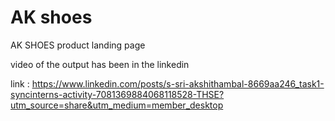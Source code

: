 # AK shoes
AK SHOES product landing page 



video of the output has been in the linkedin

link : https://www.linkedin.com/posts/s-sri-akshithambal-8669aa246_task1-syncinterns-activity-7081369884068118528-THSE?utm_source=share&utm_medium=member_desktop
